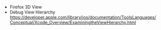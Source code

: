 - Firefox 3D View
- Debug View Hierarchy https://developer.apple.com/library/ios/documentation/ToolsLanguages/Conceptual/Xcode_Overview/ExaminingtheViewHierarchy.html
